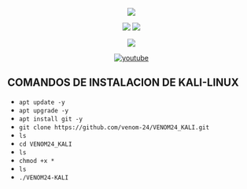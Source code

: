 <p align="center">

<img src="https://img.shields.io/badge/ECHO%20EN-MEXICO-SCRIPT?colorA=0000ff&colorB=CDCFD2&colorC=ff0000&style=for-the-badge">
</p>
<p align="center">
<img src="https://img.shields.io/badge/KALI%20LINUX-OS-SCRIPT?colorA=000080&colorB=CDCFD2&colorC=ff0000&style=for-the-badge">
<img src="https://img.shields.io/badge/VERSION-2021.3-SCRIPT?colorA=000080&colorB=CDCFD2&colorC=ff0000&style=for-the-badge"
</p>



<p align="center">
<img src="https://i.ibb.co/6bTNb9x/images-3.jpg" >
</p>

<p align="center">
<a href="https://www.youtube.com/c/Venom24Termux"><img title="youtube" src="https://img.shields.io/badge/YouTube-VeNOM24-red?style=for-the-badge&logo=Youtube"></a>
</p>



## COMANDOS DE INSTALACION DE KALI-LINUX

* `apt update -y`
* `apt upgrade -y`
* `apt install git -y` 
* `git clone https://github.com/venom-24/VENOM24_KALI.git`
* `ls`
* `cd VENOM24_KALI`
* `ls`
* `chmod +x *`
* `ls`
* `./VENOM24-KALI`






